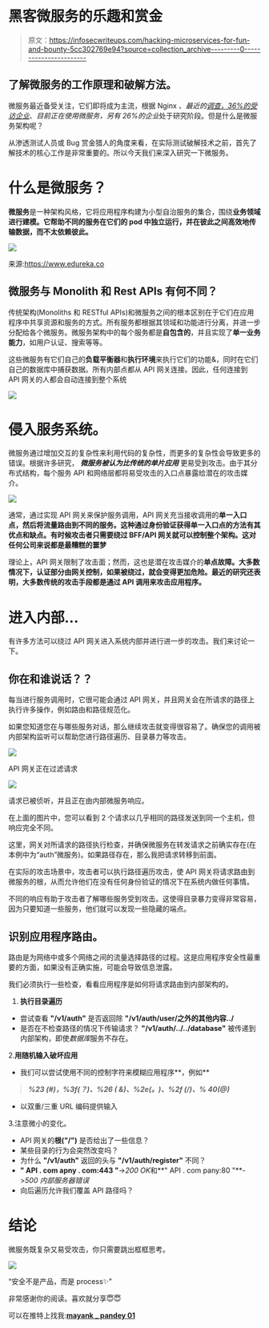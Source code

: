 # 黑客微服务的乐趣和赏金

> 原文：<https://infosecwriteups.com/hacking-microservices-for-fun-and-bounty-5cc302769e94?source=collection_archive---------0----------------------->

## 了解微服务的工作原理和破解方法。

微服务最近备受关注，它们即将成为主流，根据 Nginx 、*最近的[调查，36%的受访企业](https://www.nginx.com/resources/library/app-dev-survey/)*、*目前正在使用微服务，另有 26%的企业*处于研究阶段。但是什么是微服务架构呢？

从渗透测试人员或 Bug 赏金猎人的角度来看，在实际测试破解技术之前，首先了解技术的核心工作是非常重要的。所以今天我们来深入研究一下微服务。

# 什么是微服务？

**微服务**是一种架构风格，它将应用程序构建为小型自治服务的集合，围绕**业务领域进行建模。它帮助不同的服务在它们的 pod 中独立运行，并在彼此之间高效地传输数据，而不太依赖彼此。**

![](img/18c77e63db6d748bca88d0b7946ab124.png)

来源:https://www.edureka.co

## **微服务与 Monolith 和 Rest APIs 有何不同？**

传统架构(Monoliths 和 RESTful APIs)和微服务之间的根本区别在于它们在应用程序中共享资源和服务的方式。所有服务都根据其领域和功能进行分离，并进一步分配给各个微服务。微服务架构中的每个服务都是**自包含的**，并且实现了**单一业务能力**，如用户认证、搜索等等。

这些微服务有它们自己的**负载平衡器**和**执行环境**来执行它们的功能&，同时在它们自己的数据库中捕获数据。所有内部点都从 API 网关连接。因此，任何连接到 API 网关的人都会自动连接到整个系统

![](img/fab22280747bfdae0d404a2c9f92c3d9.png)

# 侵入服务系统。

微服务通过增加交互的复杂性来利用代码的复杂性，而更多的复杂性会导致更多的错误。根据许多研究， ***微服务被认为比传统的单片应用*** 更易受到攻击。由于其分布式结构，每个服务 API 和网络层都将易受攻击的入口点暴露给潜在的攻击媒介。

![](img/17118e2899b3ac3021503db94729ce7c.png)

通常，通过实现 API 网关来保护服务调用，API 网关充当接收调用的**单一入口点，然后将流量路由到不同的服务。这种通过身份验证获得单一入口点的方法有其优点和缺点。有时候攻击者只需要绕过 BFF/API 网关就可以控制整个架构。这对任何公司来说都是最糟糕的噩梦**

理论上，API 网关限制了攻击面；然而，这也是潜在攻击媒介的**单点故障。大多数情况下，认证部分由网关控制，如果被绕过，就会变得更加危险。最近的研究还表明，大多数传统的攻击手段都是通过 API 调用来攻击应用程序。**

# 进入内部…

有许多方法可以绕过 API 网关进入系统内部并进行进一步的攻击。我们来讨论一下。

## 你在和谁说话？？

每当进行服务调用时，它很可能会通过 API 网关，并且网关会在所请求的路径上执行许多操作，例如路由和路径规范化。

如果您知道您在与哪些服务对话，那么继续攻击就变得很容易了。确保您的调用被内部架构监听可以帮助您进行路径遍历、目录暴力等攻击。

![](img/6037c7d44600b8ce235659ad1a74c607.png)

API 网关正在过滤请求

![](img/78222d4639d59cd0c175ae13edc4c100.png)

请求已被侦听，并且正在由内部微服务响应。

在上面的图片中，您可以看到 2 个请求以几乎相同的路径发送到同一个主机，但响应完全不同。

这里，网关对所请求的路径执行检查，并确保微服务在转发请求之前确实存在(在本例中为“auth”微服务)。如果路径存在，那么我把请求转移到前面。

在实际的攻击场景中，攻击者可以执行路径遍历攻击，使 API 网关将请求路由到微服务的根，从而允许他们在没有任何身份验证的情况下在系统内做任何事情。

不同的响应有助于攻击者了解哪些服务受到攻击。这使得目录暴力变得非常容易，因为只要知道一些服务，他们就可以发现一些隐藏的端点。

## 识别应用程序路由。

路由是为网络中或多个网络之间的流量选择路径的过程。这是应用程序安全性最重要的方面，如果没有正确实施，可能会导致信息泄露。

我们必须执行一些检查，看看应用程序是如何将请求路由到内部架构的。

1.  **执行目录遍历**

*   尝试查看 **"/v1/auth"** 是否返回除 **"/v1/auth/user/之外的其他内容../**
*   是否在不检查路径的情况下传输请求？ **"/v1/auth/../../database"** 被传递到内部架构，即使*数据库*服务不存在。

2.**用随机输入破坏应用**

*   我们可以尝试使用不同的控制字符来模糊应用程序**，例如**

> ***%23 (#)，%3f(？)、%26 ( &)、%2e(。)、%2f (/)、% 40(@)***

*   以双重/三重 URL 编码提供输入

3.注意微小的变化。

*   API 网关的**根("/")** 是否给出了一些信息？
*   某些目录的行为会突然改变吗？
*   为什么 **"/v1/auth"** 返回的头与 **"/v1/auth/register"** 不同？
*   **" API . com apny . com:443 "**->*200 OK*和**" API . com pany:80 "**->*500 内部服务器错误*
*   向后遍历允许我们覆盖 API 路径吗？

# 结论

微服务既复杂又易受攻击，你只需要跳出框框思考。

![](img/fa49a2ae0702545726cf00f3925899bc.png)

“安全不是产品，而是 process✨”

非常感谢你的阅读。喜欢就分享😇😇

可以在推特上找我:[**mayank _ pandey 01**](https://twitter.com/mayank_pandey01)